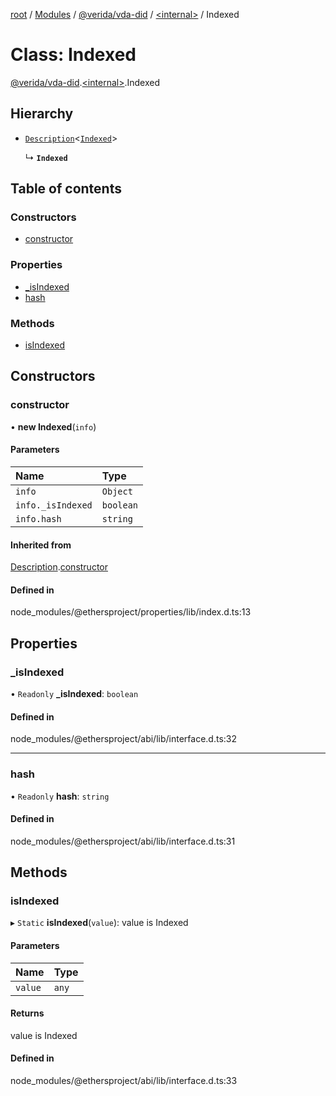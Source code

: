 [root](../README.md) / [Modules](../modules.md) / [@verida/vda-did](../modules/verida_vda_did.md) / [<internal\>](../modules/verida_vda_did._internal_.md) / Indexed

# Class: Indexed

[@verida/vda-did](../modules/verida_vda_did.md).[<internal\>](../modules/verida_vda_did._internal_.md).Indexed

## Hierarchy

- [`Description`](verida_vda_did._internal_.Description.md)<[`Indexed`](verida_vda_did._internal_.Indexed.md)\>

  ↳ **`Indexed`**

## Table of contents

### Constructors

- [constructor](verida_vda_did._internal_.Indexed.md#constructor)

### Properties

- [\_isIndexed](verida_vda_did._internal_.Indexed.md#_isindexed)
- [hash](verida_vda_did._internal_.Indexed.md#hash)

### Methods

- [isIndexed](verida_vda_did._internal_.Indexed.md#isindexed)

## Constructors

### constructor

• **new Indexed**(`info`)

#### Parameters

| Name | Type |
| :------ | :------ |
| `info` | `Object` |
| `info._isIndexed` | `boolean` |
| `info.hash` | `string` |

#### Inherited from

[Description](verida_vda_did._internal_.Description.md).[constructor](verida_vda_did._internal_.Description.md#constructor)

#### Defined in

node_modules/@ethersproject/properties/lib/index.d.ts:13

## Properties

### \_isIndexed

• `Readonly` **\_isIndexed**: `boolean`

#### Defined in

node_modules/@ethersproject/abi/lib/interface.d.ts:32

___

### hash

• `Readonly` **hash**: `string`

#### Defined in

node_modules/@ethersproject/abi/lib/interface.d.ts:31

## Methods

### isIndexed

▸ `Static` **isIndexed**(`value`): value is Indexed

#### Parameters

| Name | Type |
| :------ | :------ |
| `value` | `any` |

#### Returns

value is Indexed

#### Defined in

node_modules/@ethersproject/abi/lib/interface.d.ts:33
